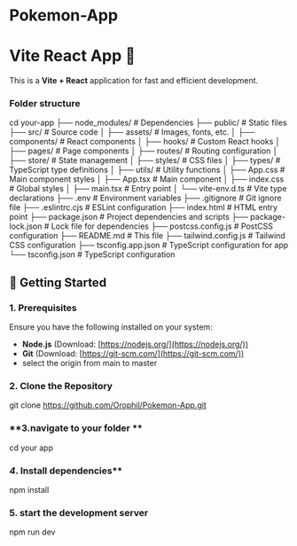 # Pokemon-App

# Vite React App 🚀

This is a **Vite + React** application for fast and efficient development.

### **Folder structure**
cd your-app
├── node_modules/     # Dependencies
├── public/           # Static files
├── src/              # Source code
│   ├── assets/       # Images, fonts, etc.
│   ├── components/   # React components
│   ├── hooks/        # Custom React hooks
│   ├── pages/        # Page components
│   ├── routes/       # Routing configuration
│   ├── store/        # State management
│   ├── styles/       # CSS files
│   ├── types/        # TypeScript type definitions
│   ├── utils/        # Utility functions
│   ├── App.css       # Main component styles
│   ├── App.tsx       # Main component
│   ├── index.css     # Global styles
│   ├── main.tsx      # Entry point
│   └── vite-env.d.ts # Vite type declarations
├── .env              # Environment variables
├── .gitignore        # Git ignore file
├── .eslintrc.cjs     # ESLint configuration
├── index.html        # HTML entry point
├── package.json      # Project dependencies and scripts
├── package-lock.json # Lock file for dependencies
├── postcss.config.js # PostCSS configuration
├── README.md         # This file
├── tailwind.config.js # Tailwind CSS configuration
├── tsconfig.app.json # TypeScript configuration for app
└── tsconfig.json     # TypeScript configuration

## 📌 Getting Started

### **1. Prerequisites**
Ensure you have the following installed on your system:
- **Node.js** (Download: [https://nodejs.org/](https://nodejs.org/))
- **Git** (Download: [https://git-scm.com/](https://git-scm.com/))
- select the origin from main to master 
### **2. Clone the Repository**
git clone https://github.com/Orophil/Pokemon-App.git
### **3.navigate to your folder **
cd your app
### *4*. Install dependencies**
npm install
### **5. start the development server**
npm run dev
 
